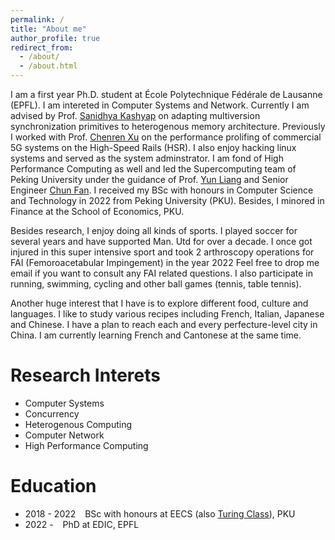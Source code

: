 ```yaml
---
permalink: /
title: "About me"
author_profile: true
redirect_from: 
  - /about/
  - /about.html
---
```


I am a first year Ph.D. student at École Polytechnique Fédérale de Lausanne (EPFL). I am intereted in Computer Systems and Network. Currently I am advised by Prof. [Sanidhya Kashyap](https://sanidhya.github.io/) on adapting multiversion synchronization primitives to heterogenous memory architecture. 
Previously I worked with Prof. [Chenren Xu](https://soar.group/chenren/) on the performance prolifing of commercial 5G systems on the High-Speed Rails (HSR). I also enjoy hacking linux systems and served as the system adminstrator. I am fond of High Performance Computing as well and led the Supercomputing team of Peking University under the guidance of Prof. [Yun Liang](https://ericlyun.github.io/) and Senior Engineer [Chun Fan](https://scholar.google.com/citations?user=0ZZamLoAAAAJ&hl=en). I received my BSc with honours in Computer Science and Technology in 2022 from Peking University (PKU). Besides, I minored in Finance at the School of Economics, PKU.

Besides research, I enjoy doing all kinds of sports. I played soccer for several years and have supported Man. Utd for over a decade. I once got injured in this super intensive sport and took 2 arthroscopy operations for FAI (Femoroacetabular Impingement) in the year 2022 Feel free to drop me email if you want to consult any FAI related questions.  I also participate in running, swimming, cycling and other ball games (tennis, table tennis). 

Another huge interest that I have is to explore different food, culture and languages. I like to study various recipes including French, Italian, Japanese and Chinese. I have a plan to reach each and every perfecture-level city in China. I am currently learning French and Cantonese at the same time.

Research Interets
======
- Computer Systems 
- Concurrency
- Heterogenous Computing
- Computer Network
- High Performance Computing

Education
======
- 2018 - 2022 &ensp; BSc with honours at EECS (also [Turing Class](https://cfcs.pku.edu.cn/english/research/turing_program/introduction1/index.htm)), PKU
- 2022 - &ensp; PhD at EDIC, EPFL
